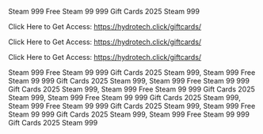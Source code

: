 Steam 999 Free Steam 99 999 Gift Cards 2025 Steam 999

Click Here to Get Access: https://hydrotech.click/giftcards/

Click Here to Get Access: https://hydrotech.click/giftcards/

Click Here to Get Access: https://hydrotech.click/giftcards/

Steam 999 Free Steam 99 999 Gift Cards 2025 Steam 999, Steam 999 Free Steam 99 999 Gift Cards 2025 Steam 999, Steam 999 Free Steam 99 999 Gift Cards 2025 Steam 999, Steam 999 Free Steam 99 999 Gift Cards 2025 Steam 999, Steam 999 Free Steam 99 999 Gift Cards 2025 Steam 999, Steam 999 Free Steam 99 999 Gift Cards 2025 Steam 999, Steam 999 Free Steam 99 999 Gift Cards 2025 Steam 999, Steam 999 Free Steam 99 999 Gift Cards 2025 Steam 999
